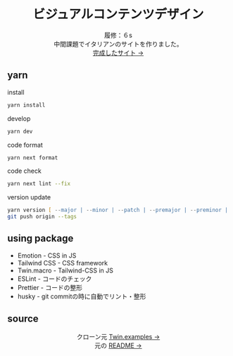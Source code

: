 <h1 align="center">ビジュアルコンテンツデザイン</h1>
<p align="center">
履修：６s<br/>
中間課題でイタリアンのサイトを作りました。<br/>
<a href="https://vcd.0e0.io">完成したサイト →</a>
</p>

## yarn
install
```zsh
yarn install
```
develop
```zsh
yarn dev
```
code format
```zsh
yarn next format
```
code check
```zsh
yarn next lint --fix
```
version update
```zsh
yarn version [ --major | --minor | --patch | --premajor | --preminor | --prepatch | --prerelease ]
git push origin --tags
```
## using package
- Emotion - CSS in JS
- Tailwind CSS - CSS framework
- Twin.macro - Tailwind-CSS in JS
- ESLint - コードのチェック
- Prettier - コードの整形
- husky - git commitの時に自動でリント・整形

## source
<p align="center">
    クローン元 <a href="https://github.com/ben-rogerson/twin.examples/tree/master/next-emotion-typescript">Twin.examples →</a>
    <br>
    元の <a href="/Twin_README.md">README →</a>
</p>
